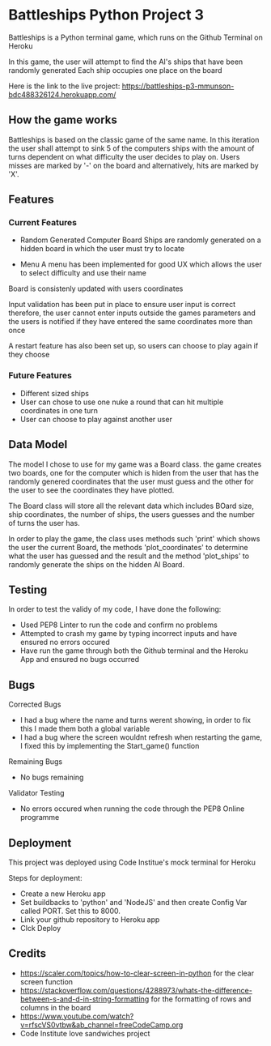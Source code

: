 # Battleships Python Project 3
Battleships is a Python terminal game, which runs on the Github Terminal on Heroku

In this game, the user will attempt to find the AI's ships that have been randomly generated
Each ship occupies one place on the board

Here is the link to the live project: https://battleships-p3-mmunson-bdc488326124.herokuapp.com/


## How the game works

Battleships is based on the classic game of the same name.
In this iteration the user shall attempt to sink 5 of the computers 
ships with the amount of turns dependent on what difficulty the 
user decides to play on. Users misses are marked by '-' on the board 
and alternatively, hits are marked by 'X'.


## Features
   ### Current Features
   * Random Generated Computer Board
Ships are randomly generated on a hidden board in which the user must try to locate

   * Menu
A menu has been implemented for good UX which allows the user to select difficulty and use their name

Board is consistenly updated with users coordinates

Input validation has been put in place to ensure user input is correct therefore, the user cannot
enter inputs outside the games parameters and the users is notified if they have entered the same 
coordinates more than once

A restart feature has also been set up, so users can choose to play again if they choose

   ### Future Features
* Different sized ships
* User can chose to use one nuke a round that can hit multiple coordinates in one turn
* User can choose to play against another user


## Data Model
The model I chose to use for my game was a Board class. the game creates two boards, one for the computer which is hiden from the user that has the randomly genered coordinates that the user must guess and the other for the user to see the coordinates they have plotted.

The Board class will store all the relevant data which includes BOard size, ship coordinates, the number of ships, the users guesses and the number of turns the user has.

In order to play the game, the class uses methods such 'print' which shows the user the current Board, the methods 'plot_coordinates' to determine what the user has guessed and the result and the method 'plot_ships' to randomly generate the ships on the hidden AI Board.

## Testing
In order to test the validy of my code, I have done the following:
* Used PEP8 Linter to run the code and confirm no problems
* Attempted to crash my game by typing incorrect inputs and have ensured no errors occured
* Have run the game through both the Github terminal and the Heroku App and ensured no bugs occurred

## Bugs
Corrected Bugs
* I had a bug where the name and turns werent showing, in order to fix this I made them both a global variable
* I had a bug where the screen wouldnt refresh when restarting the game, I fixed this by implementing the Start_game() function 

Remaining Bugs
* No bugs remaining

Validator Testing
* No errors occured when running the code through the PEP8 Online programme

## Deployment
This project was deployed using Code Institue's mock terminal for Heroku

Steps for deployment:
* Create a new Heroku app
* Set buildbacks to 'python' and 'NodeJS' and then create Config Var called PORT. Set this to 8000.
* Link your github repository to Heroku app
* Clck Deploy

## Credits
* https://scaler.com/topics/how-to-clear-screen-in-python for the clear screen function
* https://stackoverflow.com/questions/4288973/whats-the-difference-between-s-and-d-in-string-formatting for the formatting of rows and columns in the board
* https://www.youtube.com/watch?v=rfscVS0vtbw&ab_channel=freeCodeCamp.org
* Code Institute love sandwiches project
